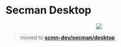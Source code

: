# Secman Desktop

<p align="center">
  <img src="https://assets.secman.dev/apps/desktop.svg" />
</p>

> moved to [**scmn-dev/secman/desktop**](https://github.com/scmn-dev/secman/tree/main/desktop)
